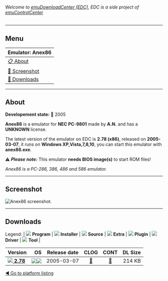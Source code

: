 ###### Welcome to [emuDownloadCenter (EDC)](https://github.com/PhoenixInteractiveNL/emuDownloadCenter/wiki/), EDC is a side project of [emuControlCenter](https://github.com/PhoenixInteractiveNL/emuControlCenter/wiki/)
***
## Menu
| **Emulator: Anex86** |
|:---------|
| [:clipboard: About](#about) |
| [:sunrise: Screenshot](#screenshot) |
| [:floppy_disk: Downloads](#downloads) |
***
## About
**Developement state:** :red_circle: 2005

**Anex86** is a emulator for **NEC PC-9801** made by **A.N.** and has a **UNKNOWN** license.

The latest version of the emulator on EDC is **2.78 (x86)**, released on **2005-03-07**, it runs on **Windows XP,Vista,7,8,10**, you can start this emulator with **anex86.exe**.

:warning: _**Please note:**_ This emulator **needs BIOS image(s)** to start ROM files!

_Anex86 is a PC-286, 386, 486 and 586 emulator._
***
## Screenshot
![](https://raw.githubusercontent.com/PhoenixInteractiveNL/emuDownloadCenter/master/hooks/anex86/emulator_screen_01.jpg "Anex86 screenshot.")
***
## Downloads
Legend: | 
![](https://raw.githubusercontent.com/wiki/PhoenixInteractiveNL/emuDownloadCenter/images_misc/icon_program_24.png) **Program** | 
![](https://raw.githubusercontent.com/wiki/PhoenixInteractiveNL/emuDownloadCenter/images_misc/icon_installer_24.png) **Installer** | 
![](https://raw.githubusercontent.com/wiki/PhoenixInteractiveNL/emuDownloadCenter/images_misc/icon_source_code_24.png) **Source** | 
![](https://raw.githubusercontent.com/wiki/PhoenixInteractiveNL/emuDownloadCenter/images_misc/icon_extra_24.png) **Extra** | 
![](https://raw.githubusercontent.com/wiki/PhoenixInteractiveNL/emuDownloadCenter/images_misc/icon_plugin_24.png) **Plugin** | 
![](https://raw.githubusercontent.com/wiki/PhoenixInteractiveNL/emuDownloadCenter/images_misc/icon_driver_24.png) **Driver** | 
![](https://raw.githubusercontent.com/wiki/PhoenixInteractiveNL/emuDownloadCenter/images_misc/icon_tool_24.png) **Tool** | 
 
| Version | OS | Release date | CLOG | CONT | DL Size |
|:--------|---:|:------------:|:----:|:----:|--------:|
| [![](https://raw.githubusercontent.com/wiki/PhoenixInteractiveNL/emuDownloadCenter/images_misc/icon_program_24.png) **2.78**](https://github.com/PhoenixInteractiveNL/edc-repo0004/raw/master/anex86/2.78.7z) | ![](https://raw.githubusercontent.com/wiki/PhoenixInteractiveNL/emuDownloadCenter/images_misc/logo_windows_24.png)![](https://raw.githubusercontent.com/wiki/PhoenixInteractiveNL/emuDownloadCenter/images_misc/icon_32-bit_24.png) | 2005-03-07 | [:page_facing_up:](https://github.com/PhoenixInteractiveNL/edc-repo0004/blob/master/anex86/2.78_changelog.txt) | [:mag_right:](https://github.com/PhoenixInteractiveNL/edc-repo0004/blob/master/anex86/2.78_contents.txt) | 214 KB |

[:arrow_backward: Go to platform listing](https://github.com/PhoenixInteractiveNL/emuDownloadCenter/wiki/EDC-Platform-List)
